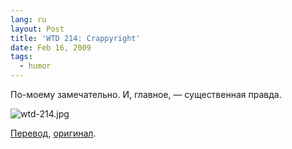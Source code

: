 ```yaml
---
lang: ru
layout: Post
title: 'WTD 214: Crappyright'
date: Feb 16, 2009
tags:
  - humor
---
```


По-моему замечательно. И, главное, — существенная правда.

![wtd-214.jpg](upload://wtd-214.jpg)

[Перевод](http://community.livejournal.com/whattheduck_ru/32823.html "WTD 214: Crappyright — перевод"), [оригинал](http://web.mac.com/aaronandpatty/What_the_Duck/Comic_Strips/Entries/2007/5/14_WTD_214:_ "WTD 214: Crappyright — оригинал на английском").
